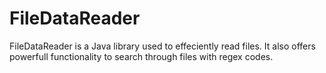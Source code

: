 # FileDataReader
FileDataReader is a Java library used to effeciently read files. It also offers  powerfull functionality to search through files with regex codes. 
